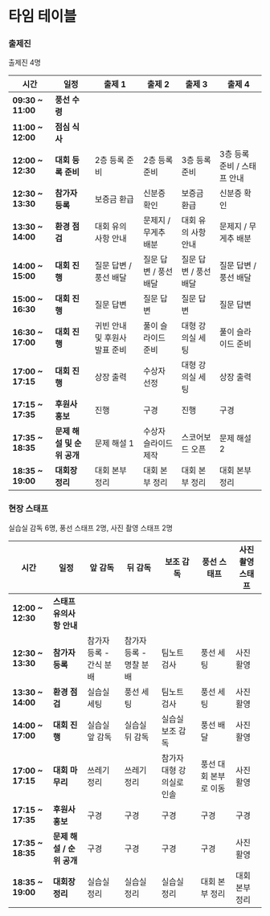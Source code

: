 # 타임 테이블

### 출제진

출제진 4명

| 시간              | 일정                       | 출제 1                        | 출제 2                | 출제 3                | 출제 4                      |
| ----------------- | -------------------------- | ----------------------------- | --------------------- | --------------------- | --------------------------- |
| **09:30 ~ 11:00** | **풍선 수령**              |                               |                       |                       |                             |
| **11:00 ~ 12:00** | **점심 식사**              |                               |                       |                       |                             |
| **12:00 ~ 12:30** | **대회 등록 준비**         | 2층 등록 준비                 | 2층 등록 준비         | 3층 등록 준비         | 3층 등록 준비 / 스태프 안내 |
| **12:30 ~ 13:30** | **참가자 등록**            | 보증금 환급                   | 신분증 확인           | 보증금 환급           | 신분증 확인                 |
| **13:30 ~ 14:00** | **환경 점검**              | 대회 유의 사항 안내           | 문제지 / 무게추 배분  | 대회 유의 사항 안내   | 문제지 / 무게추 배분        |
| **14:00 ~ 15:00** | **대회 진행**              | 질문 답변 / 풍선 배달         | 질문 답변 / 풍선 배달 | 질문 답변 / 풍선 배달 | 질문 답변 / 풍선 배달       |
| **15:00 ~ 16:30** | **대회 진행**              | 질문 답변                     | 질문 답변             | 질문 답변             | 질문 답변                   |
| **16:30 ~ 17:00** | **대회 진행**              | 귀빈 안내 및 후원사 발표 준비 | 풀이 슬라이드 준비    | 대형 강의실 세팅      | 풀이 슬라이드 준비          |
| **17:00 ~ 17:15** | **대회 진행**              | 상장 출력                     | 수상자 선정           | 대형 강의실 세팅      | 상장 출력                   |
| **17:15 ~ 17:35** | **후원사 홍보**            | 진행                          | 구경                  | 진행                  | 구경                        |
| **17:35 ~ 18:35** | **문제 해설 및 순위 공개** | 문제 해설 1                   | 수상자 슬라이드 제작  | 스코어보드 오픈       | 문제 해설 2                 |
| **18:35 ~ 19:00** | **대회장 정리**            | 대회 본부 정리                | 대회 본부 정리        | 대회 본부 정리        | 대회 본부 정리              |

### 현장 스태프

실습실 감독 6명, 풍선 스태프 2명, 사진 촬영 스태프 2명

| 시간              | 일정                      | 앞 감독                 | 뒤 감독                 | 보조 감독                 | 풍선 스태프           | 사진 촬영 스태프 |
| ----------------- | ------------------------- | ----------------------- | ----------------------- | ------------------------- | --------------------- | ---------------- |
| **12:00 ~ 12:30** | **스태프 유의사항 안내**  |                         |                         |                           |                       |                  |
| **12:30 ~ 13:30** | **참가자 등록**           | 참가자 등록 - 간식 분배 | 참가자 등록 - 명찰 분배 | 팀노트 검사               | 풍선 세팅             | 사진 활영        |
| **13:30 ~ 14:00** | **환경 점검**             | 실습실 세팅             | 풍선 세팅               | 팀노트 검사               | 풍선 세팅             | 사진 활영        |
| **14:00 ~ 17:00** | **대회 진행**             | 실습실 앞 감독          | 실습실 뒤 감독          | 실습실 보조 감독          | 풍선 배달             | 사진 활영        |
| **17:00 ~ 17:15** | **대회 마무리**           | 쓰레기 정리             | 쓰레기 정리             | 참가자 대형 강의실로 인솔 | 풍선 대회 본부로 이동 | 사진 활영        |
| **17:15 ~ 17:35** | **후원사 홍보**           | 구경                    | 구경                    | 구경                      | 구경                  | 구경             |
| **17:35 ~ 18:35** | **문제 해설 / 순위 공개** | 구경                    | 구경                    | 구경                      | 구경                  | 사진 활영        |
| **18:35 ~ 19:00** | **대회장 정리**           | 실습실 정리             | 실습실 정리             | 실습실 정리               | 대회 본부 정리        | 대회 본부 정리   |

